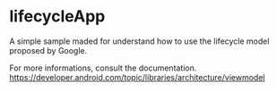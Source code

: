 # lifecycleApp

A simple sample maded for understand how to use the lifecycle model proposed by Google.

For more informations, consult the documentation.
<br>https://developer.android.com/topic/libraries/architecture/viewmodel
